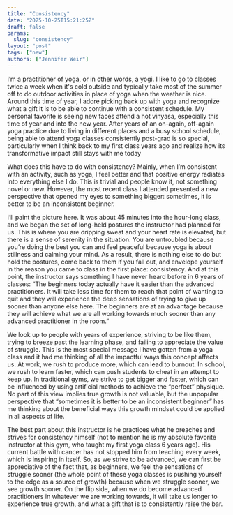 ```yaml
---
title: "Consistency"
date: "2025-10-25T15:21:25Z"
draft: false
params:
  slug: "consistency"
layout: "post"
tags: ["new"]
authors: ["Jennifer Weir"]
---
```


I’m a practitioner of yoga, or in other words, a yogi. I like to go to classes twice a week when it's cold outside and typically take most of the summer off to do outdoor activities in place of yoga when the weather is nice. Around this time of year, I adore picking back up with yoga and recognize what a gift it is to be able to continue with a consistent schedule. My personal favorite is seeing new faces attend a hot vinyasa, especially this time of year and into the new year. After years of an on-again, off-again yoga practice due to living in different places and a busy school schedule, being able to attend yoga classes consistently post-grad is so special, particularly when I think back to my first class years ago and realize how its transformative impact still stays with me today

What does this have to do with consistency? Mainly, when I’m consistent with an activity, such as yoga, I feel better and that positive energy radiates into everything else I do. This is trivial and people know it, not something novel or new. However, the most recent class I attended presented a new perspective that opened my eyes to something bigger: sometimes, it is better to be an inconsistent beginner. 

I’ll paint the picture here. It was about 45 minutes into the hour-long class, and we began the set of long-held postures the instructor had planned for us. This is where you are dripping sweat and your heart rate is elevated, but there is a sense of serenity in the situation. You are untroubled because you’re doing the best you can and feel peaceful because yoga is about stillness and calming your mind. As a result, there is nothing else to do but hold the postures, come back to them if you fall out, and envelope yourself in the reason you came to class in the first place: consistency. And at this point, the instructor says something I have never heard before in 6 years of classes: “The beginners today actually have it easier than the advanced practitioners. It will take less time for them to reach that point of wanting to quit and they will experience the deep sensations of trying to give up sooner than anyone else here. The beginners are at an advantage because they will achieve what we are all working towards much sooner than any advanced practitioner in the room.”

We look up to people with years of experience, striving to be like them, trying to breeze past the learning phase, and failing to appreciate the value of struggle. This is the most special message I have gotten from a yoga class and it had me thinking of all the impactful ways this concept affects us. At work, we rush to produce more, which can lead to burnout. In school, we rush to learn faster, which can push students to cheat in an attempt to keep up. In traditional gyms, we strive to get bigger and faster, which can be influenced by using artificial methods to achieve the “perfect” physique. No part of this view implies true growth is not valuable, but the unpopular perspective that “sometimes it is better to be an inconsistent beginner” has me thinking about the beneficial ways this growth mindset could be applied in all aspects of life.

The best part about this instructor is he practices what he preaches and strives for consistency himself (not to mention he is my absolute favorite instructor at this gym, who taught my first yoga class 6 years ago). His current battle with cancer has not stopped him from teaching every week, which is inspiring in itself. So, as we strive to be advanced, we can first be appreciative of the fact that, as beginners, we feel the sensations of struggle sooner (the whole point of these yoga classes is pushing yourself to the edge as a source of growth) because when we struggle sooner, we see growth sooner. On the flip side, when we do become advanced practitioners in whatever we are working towards, it will take us longer to experience true growth, and what a gift that is to consistently raise the bar.
